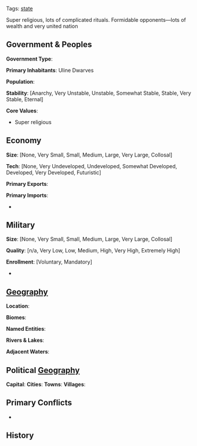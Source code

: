 Tags: [state](States)

Super religious, lots of complicated rituals. Formidable opponents—lots of wealth and very united nation

## Government & Peoples

**Government Type**:

**Primary Inhabitants**: Uline Dwarves

**Population**: 

**Stability**: [Anarchy, Very Unstable, Unstable, Somewhat Stable, Stable, Very Stable, Eternal] 

**Core Values**: 

- Super religious


## Economy

**Size**: [None, Very Small, Small, Medium, Large, Very Large, Collosal]

**Tech**: [None, Very Undeveloped, Undeveloped, Somewhat Developed, Developed, Very Developed, Futuristic] 

**Primary Exports**: 

**Primary Imports**: 

- 


## Military

**Size**: [None, Very Small, Small, Medium, Large, Very Large, Collosal]

**Quality**: [n/a, Very Low, Low, Medium, High, Very High, Extremely High]

**Enrollment**: [Voluntary, Mandatory]

- 


## [Geography](Geography)

**Location**: 

**Biomes**: 

**Named Entities**:

**Rivers & Lakes**: 

**Adjacent Waters**: 


## Political [Geography](Geography)

**Capital**: 
**Cities**: 
**Towns**: 
**Villages**: 


## Primary Conflicts

- 


## History

